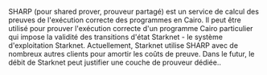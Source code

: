SHARP (pour shared prover, prouveur partagé) est un service de calcul des preuves de l'exécution correcte des programmes en Cairo. Il peut être utilisé pour prouver l'exécution correcte d'un programme Cairo particulier qui impose la validité des transitions d'état Starknet - le système d'exploitation Starknet. Actuellement, Starknet utilise SHARP avec de nombreux autres clients pour amortir les coûts de preuve. Dans le futur, le débit de Starknet peut justifier une couche de prouveur dédiée..